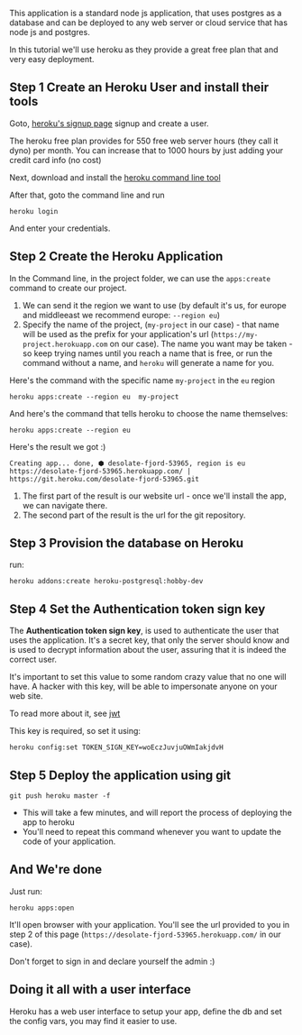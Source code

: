 This application is a standard node js application, that uses postgres as a database and can be deployed to any web server or cloud service that has node js and postgres.

In this tutorial we'll use heroku as they provide a great free plan that and very easy deployment.

## Step 1 Create an Heroku User and install their tools

Goto, [heroku's signup page](https://signup.heroku.com/) signup and create a user.

The heroku free plan provides for 550 free web server hours (they call it dyno) per month. You can increase that to 1000 hours by just adding your credit card info (no cost)

Next, download and install the [heroku command line tool](https://devcenter.heroku.com/articles/heroku-cli#download-and-install)

After that, goto the command line and run 
```
heroku login
```

And enter your credentials.

## Step 2 Create the Heroku Application

In the Command line, in the project folder, we can use the `apps:create` command to create our project.
1. We can send it the region we want to use (by default it's us, for europe and middleeast we recommend europe: `--region eu`)
2. Specify the name of the project, (`my-project` in our case) - that name will be used as the prefix for your application's url (`https://my-project.herokuapp.com` on our case). 
The name you want may be taken - so keep trying names until you reach a name that is free, or run the command without a name, and `heroku` will generate a name for you.

Here's the command with the specific name `my-project` in the `eu` region
```
heroku apps:create --region eu  my-project
```

And here's the command that tells heroku to choose the name themselves:
```
heroku apps:create --region eu
```
Here's the result we got :)
```
Creating app... done, ⬢ desolate-fjord-53965, region is eu
https://desolate-fjord-53965.herokuapp.com/ | https://git.heroku.com/desolate-fjord-53965.git
```
1. The first part of the result is our website url - once we'll install the app, we can navigate there.
2. The second part of the result is the url for the git repository.

## Step 3 Provision the database on Heroku
run:
```
heroku addons:create heroku-postgresql:hobby-dev
```
## Step 4 Set the Authentication token sign key
The **Authentication token sign key**, is used to authenticate the user that uses the application. It's a secret key, that only the server should know and is used to decrypt information about the user, assuring that it is indeed the correct user.

It's important to set this value to some random crazy value that no one will have. A hacker with this key, will be able to impersonate anyone on your web site.

To read more about it, see [jwt](https://jwt.io/)

This key is required, so set it using:
```
heroku config:set TOKEN_SIGN_KEY=woEczJuvjuOWmIakjdvH
```

## Step 5 Deploy the application using git
```
git push heroku master -f
```

* This will take a few minutes, and will report the process of deploying the app to heroku
* You'll need to repeat this command whenever you want to update the code of your application.



## And We're done
Just run:
```
heroku apps:open
```
 It'll open browser with your application. You'll see the url provided to you in step 2 of this page  (`https://desolate-fjord-53965.herokuapp.com/` in our case).

Don't forget to sign in and declare yourself the admin :)

## Doing it all with a user interface
Heroku has a web user interface to setup your app, define the db and set the config vars, you may find it easier to use.

